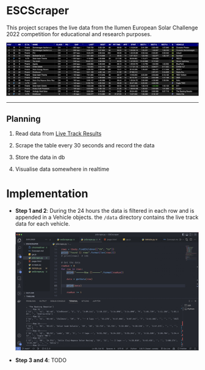 # ESCScraper

This project scrapes the live data from the Ilumen European Solar Challenge 2022 competition for educational and research purposes.

![Final Results](img/FinalResults.png)

---

## Planning

1. Read data from [Live Track Results](https://livetiming.getraceresults.com/zolder#screen-results)

1. Scrape the table every 30 seconds and record the data

1. Store the data in db

1. Visualise data somewhere in realtime

# Implementation

- **Step 1 and 2**:
    During the 24 hours the data is filtered in each row and is appended in a Vehicle objects.
    the `/data` directory contains the live track data for each vehicle.

    ![](img/rowdatademo.png)

- **Step 3 and 4**:
    TODO
